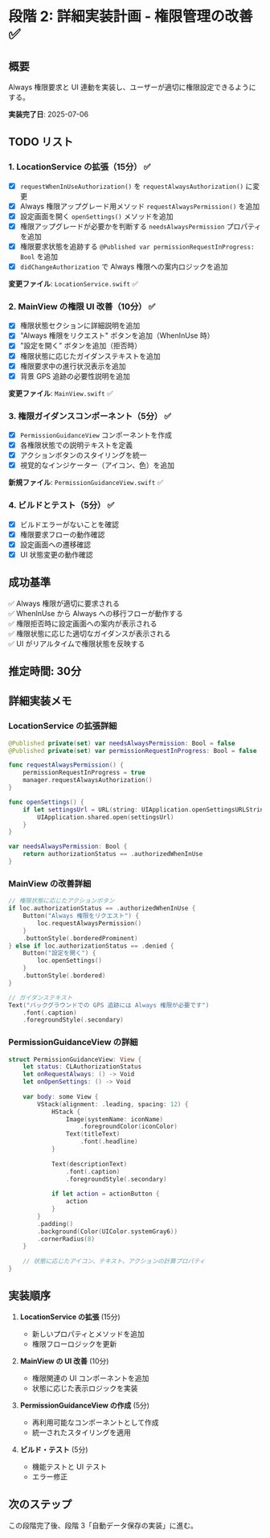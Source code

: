 # 段階 2: 詳細実装計画 - 権限管理の改善 ✅

## 概要

Always 権限要求と UI 連動を実装し、ユーザーが適切に権限設定できるようにする。

**実装完了日**: 2025-07-06

## TODO リスト

### 1. LocationService の拡張（15分） ✅

- [x] `requestWhenInUseAuthorization()` を `requestAlwaysAuthorization()` に変更
- [x] Always 権限アップグレード用メソッド `requestAlwaysPermission()` を追加
- [x] 設定画面を開く `openSettings()` メソッドを追加
- [x] 権限アップグレードが必要かを判断する `needsAlwaysPermission` プロパティを追加
- [x] 権限要求状態を追跡する `@Published var permissionRequestInProgress: Bool` を追加
- [x] `didChangeAuthorization` で Always 権限への案内ロジックを追加

**変更ファイル**: `LocationService.swift` ✅

### 2. MainView の権限 UI 改善（10分） ✅

- [x] 権限状態セクションに詳細説明を追加
- [x] "Always 権限をリクエスト" ボタンを追加（WhenInUse 時）
- [x] "設定を開く" ボタンを追加（拒否時）
- [x] 権限状態に応じたガイダンステキストを追加
- [x] 権限要求中の進行状況表示を追加
- [x] 背景 GPS 追跡の必要性説明を追加

**変更ファイル**: `MainView.swift` ✅

### 3. 権限ガイダンスコンポーネント（5分） ✅

- [x] `PermissionGuidanceView` コンポーネントを作成
- [x] 各権限状態での説明テキストを定義
- [x] アクションボタンのスタイリングを統一
- [x] 視覚的なインジケーター（アイコン、色）を追加

**新規ファイル**: `PermissionGuidanceView.swift` ✅

### 4. ビルドとテスト（5分） ✅

- [x] ビルドエラーがないことを確認
- [x] 権限要求フローの動作確認
- [x] 設定画面への遷移確認
- [x] UI 状態変更の動作確認

## 成功基準

✅ Always 権限が適切に要求される  
✅ WhenInUse から Always への移行フローが動作する  
✅ 権限拒否時に設定画面への案内が表示される  
✅ 権限状態に応じた適切なガイダンスが表示される  
✅ UI がリアルタイムで権限状態を反映する  

## 推定時間: 30分

## 詳細実装メモ

### LocationService の拡張詳細

```swift
@Published private(set) var needsAlwaysPermission: Bool = false
@Published private(set) var permissionRequestInProgress: Bool = false

func requestAlwaysPermission() {
    permissionRequestInProgress = true
    manager.requestAlwaysAuthorization()
}

func openSettings() {
    if let settingsUrl = URL(string: UIApplication.openSettingsURLString) {
        UIApplication.shared.open(settingsUrl)
    }
}

var needsAlwaysPermission: Bool {
    return authorizationStatus == .authorizedWhenInUse
}
```

### MainView の改善詳細

```swift
// 権限状態に応じたアクションボタン
if loc.authorizationStatus == .authorizedWhenInUse {
    Button("Always 権限をリクエスト") {
        loc.requestAlwaysPermission()
    }
    .buttonStyle(.borderedProminent)
} else if loc.authorizationStatus == .denied {
    Button("設定を開く") {
        loc.openSettings()
    }
    .buttonStyle(.bordered)
}

// ガイダンステキスト
Text("バックグラウンドでの GPS 追跡には Always 権限が必要です")
    .font(.caption)
    .foregroundStyle(.secondary)
```

### PermissionGuidanceView の詳細

```swift
struct PermissionGuidanceView: View {
    let status: CLAuthorizationStatus
    let onRequestAlways: () -> Void
    let onOpenSettings: () -> Void
    
    var body: some View {
        VStack(alignment: .leading, spacing: 12) {
            HStack {
                Image(systemName: iconName)
                    .foregroundColor(iconColor)
                Text(titleText)
                    .font(.headline)
            }
            
            Text(descriptionText)
                .font(.caption)
                .foregroundStyle(.secondary)
            
            if let action = actionButton {
                action
            }
        }
        .padding()
        .background(Color(UIColor.systemGray6))
        .cornerRadius(8)
    }
    
    // 状態に応じたアイコン、テキスト、アクションの計算プロパティ
}
```

## 実装順序

1. **LocationService の拡張** (15分)
   - 新しいプロパティとメソッドを追加
   - 権限フローロジックを更新

2. **MainView の UI 改善** (10分)
   - 権限関連の UI コンポーネントを追加
   - 状態に応じた表示ロジックを実装

3. **PermissionGuidanceView の作成** (5分)
   - 再利用可能なコンポーネントとして作成
   - 統一されたスタイリングを適用

4. **ビルド・テスト** (5分)
   - 機能テストと UI テスト
   - エラー修正

## 次のステップ

この段階完了後、段階 3「自動データ保存の実装」に進む。